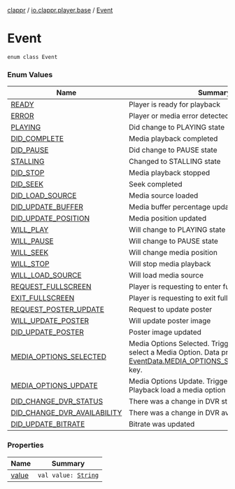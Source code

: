 [clappr](../../index.md) / [io.clappr.player.base](../index.md) / [Event](./index.md)

# Event

`enum class Event`

### Enum Values

| Name | Summary |
|---|---|
| [READY](-r-e-a-d-y.md) | Player is ready for playback |
| [ERROR](-e-r-r-o-r.md) | Player or media error detected |
| [PLAYING](-p-l-a-y-i-n-g.md) | Did change to PLAYING state |
| [DID_COMPLETE](-d-i-d_-c-o-m-p-l-e-t-e.md) | Media playback completed |
| [DID_PAUSE](-d-i-d_-p-a-u-s-e.md) | Did change to PAUSE state |
| [STALLING](-s-t-a-l-l-i-n-g.md) | Changed to STALLING state |
| [DID_STOP](-d-i-d_-s-t-o-p.md) | Media playback stopped |
| [DID_SEEK](-d-i-d_-s-e-e-k.md) | Seek completed |
| [DID_LOAD_SOURCE](-d-i-d_-l-o-a-d_-s-o-u-r-c-e.md) | Media source loaded |
| [DID_UPDATE_BUFFER](-d-i-d_-u-p-d-a-t-e_-b-u-f-f-e-r.md) | Media buffer percentage updated |
| [DID_UPDATE_POSITION](-d-i-d_-u-p-d-a-t-e_-p-o-s-i-t-i-o-n.md) | Media position updated |
| [WILL_PLAY](-w-i-l-l_-p-l-a-y.md) | Will change to PLAYING state |
| [WILL_PAUSE](-w-i-l-l_-p-a-u-s-e.md) | Will change to PAUSE state |
| [WILL_SEEK](-w-i-l-l_-s-e-e-k.md) | Will change media position |
| [WILL_STOP](-w-i-l-l_-s-t-o-p.md) | Will stop media playback |
| [WILL_LOAD_SOURCE](-w-i-l-l_-l-o-a-d_-s-o-u-r-c-e.md) | Will load media source |
| [REQUEST_FULLSCREEN](-r-e-q-u-e-s-t_-f-u-l-l-s-c-r-e-e-n.md) | Player is requesting to enter fullscreen |
| [EXIT_FULLSCREEN](-e-x-i-t_-f-u-l-l-s-c-r-e-e-n.md) | Player is requesting to exit fullscreen |
| [REQUEST_POSTER_UPDATE](-r-e-q-u-e-s-t_-p-o-s-t-e-r_-u-p-d-a-t-e.md) | Request to update poster |
| [WILL_UPDATE_POSTER](-w-i-l-l_-u-p-d-a-t-e_-p-o-s-t-e-r.md) | Will update poster image |
| [DID_UPDATE_POSTER](-d-i-d_-u-p-d-a-t-e_-p-o-s-t-e-r.md) | Poster image updated |
| [MEDIA_OPTIONS_SELECTED](-m-e-d-i-a_-o-p-t-i-o-n-s_-s-e-l-e-c-t-e-d.md) | Media Options Selected. Triggered when the user select a Media Option. Data provided with the [EventData.MEDIA_OPTIONS_SELECTED_RESPONSE](../-event-data/-m-e-d-i-a_-o-p-t-i-o-n-s_-s-e-l-e-c-t-e-d_-r-e-s-p-o-n-s-e.md) key. |
| [MEDIA_OPTIONS_UPDATE](-m-e-d-i-a_-o-p-t-i-o-n-s_-u-p-d-a-t-e.md) | Media Options Update. Triggered when the Playback load a media option |
| [DID_CHANGE_DVR_STATUS](-d-i-d_-c-h-a-n-g-e_-d-v-r_-s-t-a-t-u-s.md) | There was a change in DVR status |
| [DID_CHANGE_DVR_AVAILABILITY](-d-i-d_-c-h-a-n-g-e_-d-v-r_-a-v-a-i-l-a-b-i-l-i-t-y.md) | There was a change in DVR availability |
| [DID_UPDATE_BITRATE](-d-i-d_-u-p-d-a-t-e_-b-i-t-r-a-t-e.md) | Bitrate was updated |

### Properties

| Name | Summary |
|---|---|
| [value](value.md) | `val value: `[`String`](https://kotlinlang.org/api/latest/jvm/stdlib/kotlin/-string/index.html) |
